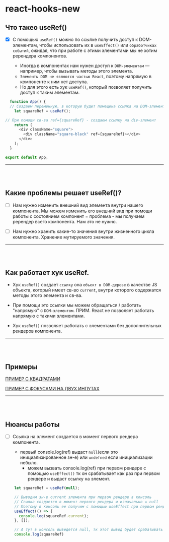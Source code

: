 # react-hooks-new

<h2>Что такео useRef()</h2>

- [x] С помощью `useRef()` можно по ссылке получить доступ к DOM-элементам, чтобы использовать их в `useEffect()` или `обработчиках событий`, ожидая, что при работе с этими элементами мы не хотим ререндера компонентов.

  + Иногда в компонентах нам нужен доступ к `DOM-элементам` — например, чтобы вызывать методы этого элемента. 
  +	`Элементы DOM не являются частью React`, поэтому напрямую в компоненте к ним нет доступа. 
  +	Но для этого есть хук `useRef()`, который позволяет получить доступ к таким элементам.
     
```javascript
  function App() {
  // Создаем переменную, в которую будет помещена ссылка на DOM-элемент
    let squareRef = useRef();

// При помощи св-ва ref={squareRef} - создаем ссылку на div-элемент
    return (
      <div className="square">
        <div className="square-black" ref={squareRef}></div>
      </div>
    );
  }

export default App;

```
     
<hr>
<br>
<br>

<h2>Какие проблемы решает useRef()?</h2>

- [ ] Нам нужно изменить внешний вид элемента внутри нашего компонента. Мы можем изменить его внешний вид при помощи работы с состоянием компонент = проблема - мы получаем ререндер всего компонента. Нам это не нужно.

- [ ] Нам нужно хранить какие-то значения внутри жизненного цикла компонента. Хранение мутируемого значения.

<hr>
<br>
<br>

<h2>Как работает хук useRef.</h2>

+ Хук `useRef()` создает `ссылку` она `объект в DOM-дереве` в качестве JS объекта, который имеет св-во `current`, внутри которого содержатся методы этого элемента и св-ва.

+ При помощи это ссылки мы можем обращаться / работать "напрямую" с `DOM-элементом`. ПРИМ. React не позволяет работать напрямую с такими элементами.

+ Хук `useRef()` позволяет работать с элементами без дополнительных рендеров компонента.

<hr>
<br>
<br>

<h2>Примеры</h2>

[ПРИМЕР С КВАДРАТАМИ](https://codesandbox.io/p/sandbox/ls-1-task-answer-forked-tndkg2?file=%2Fsrc%2FApp.js%3A14%2C1)

[ПРИМЕР С ФОКУСАМИ НА ДВУХ ИНПУТАХ](https://codesandbox.io/p/sandbox/infallible-visvesvaraya-7nxysv?file=%2Fsrc%2FApp.js)

<hr>
<br>
<br>

<h2>Нюансы работы</h2>

- [ ] Ссылка на элемент создается в момент первого рендера компонента.

  + первый console.log(ref) выдаст `null`(если это инициализированное зн-е) или `undefned` если инициализации небыло.
	+ можем вызвать console.log(ref) при первом рендере с помощью `useEffect()` тк он срабатывает как раз при первом рендере и выдаст ссылку на элемент.
     
```javascript
    let squareRef = useRef(null);

    // Выводим зн-е current элемента при первом рендере в консоль
    // Ссылка создается в момент первого рендера и изначально = null
    // Поэтому в консоль ее получим с помощью useEffect при первом рендере
    useEffect(() => {
      console.log(squareRef.current);
    }, []);

    // А тут в консоль выведется null, тк этот вывод будет срабатывать до рендера
    console.log(squareRef)
```  
